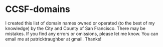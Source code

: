 CCSF-domains
============

I created this list of domain names owned or operated (to the best of my knowledge) by the City and County of San Francisco. There may be mistakes. If you find any errors or omissions, please let me know. You can email me at patricktraughber at gmail. Thanks! 
